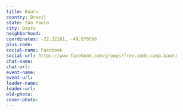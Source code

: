 ```yaml
---
title: Bauru
country: Brazil
state: São Paulo
city: Bauru
neighborhood: 
coordinates: -22.32181, -49.070586
plus-code:
social-name: Facebook
social-url: https://www.facebook.com/groups/free.code.camp.bauru
chat-name:
chat-url:
event-name:
event-url:
leader-name:
leader-url:
old-photo: 
cover-photo:
---
```

